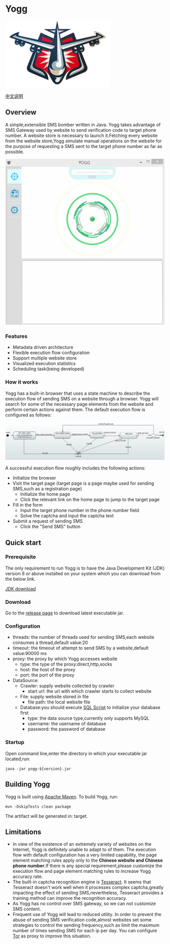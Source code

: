 Yogg
============

![logo](docs/img/logo.png "Yogg logo")

[中文说明](https://www.joybean.org/2017/09/29/yogg-readme/)

Overview
--------
A simple,extensible SMS bomber written in Java.
Yogg takes advantage of SMS Gateway used by website to send verification code to target phone number.
A website store is necessary to launch it.Fetching every website from the website store,Yogg simulate manual operations on the website for the purpose of requesting a SMS sent to the target phone number as far as possible.

![overview](docs/img/overview.gif "Yogg overview")

### Features
* Metadata driven architecture
* Flexible execution flow configuration
* Support multiple website store
* Visualized execution statistics
* Scheduling task(being developed)

### How it works

Yogg has a built-in browser that uses a state machine to describe the execution flow of sending SMS on a website through a browser.
Yogg will search for some of the necessary page elements from the website and perform certain actions against them.
The default execution flow is configured as follows:

![execution flow](docs/img/execution-flow.png "execution flow")

A successful execution flow roughly includes the following actions:
* Initialize the browser
* Visit the target page (target page is a page maybe used for sending SMS,such as a registration page)
    - Initialize the home page
    - Click the relevant link on the home page to jump to the target page
* Fill in the form
    - Input the target phone number in the phone number field
    - Solve the captcha and input the captcha text
* Submit a request of sending SMS
    - Click the "Send SMS" button

Quick start
-----------
### Prerequisite

The only requirement to run Yogg is to have the Java Development Kit (JDK)
version 8 or above installed on your system which you can download from the below link.

[JDK download](http://www.oracle.com/technetwork/java/javase/downloads/index.html)

### Download
Go to the [release page](https://github.com/Joybeanx/yogg/releases) to download latest executable jar.

### Configuration
+ threads: the number of threads used for sending SMS,each website consumes a thread,default value:20
+ timeout: the timeout of attempt to send SMS by a website,default value:90000 ms
+ proxy: the proxy by which Yogg accesses website
    - type: the type of the proxy:direct,http,socks
    - host: the host of the proxy
    - port: the port of the proxy
+ DataSource:
    + Crawler: supply website collected by crawler
        - start url: the url with which crawler starts to collect website
    + File: supply website stored in file
        - file path: the local website file
    + Database:you should execute [SQL Script](scripts "scripts") to initialize your database first
        - type: the data source type,currently only supports MySQL
        - username: the username of database
        - password: the password of database

### Startup
Open command line,enter the directory in which your executable jar located,run:

    java -jar yogg-${version}.jar

Building Yogg
-------------------
Yogg is built using [Apache Maven](http://maven.apache.org/).
To build Yogg, run:

    mvn -DskipTests clean package

The artifact will be generated in: target.

Limitations
-----------

* In view of the existence of an extremely variety of websites on the Internet, Yogg is definitely unable to adapt to of them.
 The execution flow with default configuration has a very limited capability, the page element matching rules apply only to the
 **Chinese website and Chinese phone number**.If there is any special requirement,please customize the execution flow and
 page element matching rules to increase Yogg accuracy rate.
* The built-in captcha recognition engine is [Tesseract](https://github.com/tesseract-ocr/tesseract). It seems that
Tesseract doesn't work well when it processes complex captcha,greatly impacting the effect of sending SMS,nevertheless,
Tesseract provides a training method can improve the recognition accuracy.
* As Yogg has no control over SMS gateway, so we can not customize SMS content.
* Frequent use of Yogg will lead to reduced utility. In order to prevent the abuse of sending SMS verification code,almost websites set
some strategies to control the sending frequency,such as limit the maximum number of times sending SMS for each ip per day. You can configure [Tor](https://www.torproject.org/)
as proxy to improve this situation.